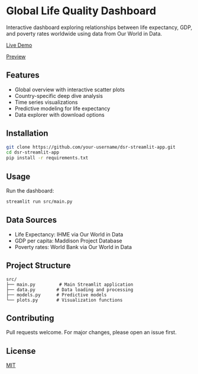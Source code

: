 # Global Life Quality Dashboard

Interactive dashboard exploring relationships between life expectancy, GDP, and poverty rates worldwide using data from Our World in Data.

[Live Demo](https://cristina-v-melnic-dsr-streamlit-app-srcmain-sadmp3.streamlit.app/)

[Preview
](https://cristina-v-melnic-dsr-streamlit-app-srcmain-sadmp3.streamlit.app/?embed_options=show_toolbar,light_theme,show_colored_line,show_padding,show_footer)

## Features

- Global overview with interactive scatter plots
- Country-specific deep dive analysis
- Time series visualizations
- Predictive modeling for life expectancy
- Data explorer with download options

## Installation

```bash
git clone https://github.com/your-username/dsr-streamlit-app.git
cd dsr-streamlit-app
pip install -r requirements.txt
```

## Usage

Run the dashboard:
```bash
streamlit run src/main.py
```

## Data Sources
- Life Expectancy: IHME via Our World in Data
- GDP per capita: Maddison Project Database
- Poverty rates: World Bank via Our World in Data

## Project Structure
```
src/
├── main.py         # Main Streamlit application
├── data.py        # Data loading and processing
├── models.py      # Predictive models
└── plots.py       # Visualization functions
```

## Contributing
Pull requests welcome. For major changes, please open an issue first.

## License
[MIT](https://choosealicense.com/licenses/mit/)
